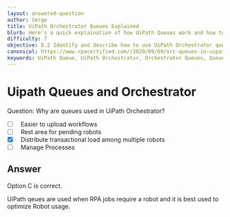 ```yaml
---
layout: answered-question
author: Serge
title: UiPath Orchestrator Queues Explained
blurb: Here's a quick explaination of how UiPath Queues work and how to set up UiPath Orchestrator queues.
difficulty: 7
objective: 8.2 Identify and describe how to use UiPath Orchestrator queues and assets
canonical: https://www.rpacertified.com//2020/09/09/orc-queues-in-uipath.html
keywords: UiPath Queue, UiPath Orchestrator, Orchestrator Queues, Queue Setup
---
```


<h1>Uipath Queues and Orchestrator</h1>

Question: Why are queues used in UiPath Orchestrator?

 - [ ] &nbsp;  Easier to upload workflows
 - [ ] &nbsp;  Rest area for pending robots
 - [X] &nbsp;  Distribute transactional load among multiple robots
 - [ ] &nbsp;  Manage Processes

## Answer

Option C is correct.

UiPath qeues are used when RPA jobs require a robot and it is best used to optimize Robot usage.

